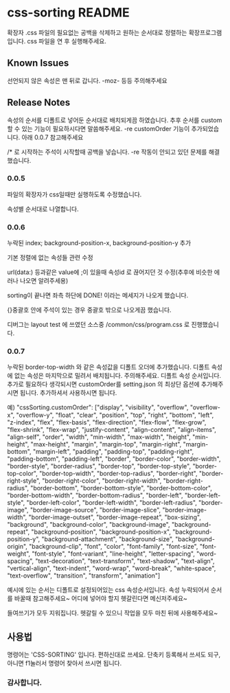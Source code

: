 # css-sorting README

확장자 .css 파일의 필요없는 공백을 삭제하고 원하는 순서대로 정렬하는 확장프로그램입니다.
css 파일을 연 후 실행해주세요.

## Known Issues

선언되지 않은 속성은 맨 뒤로 갑니다. -moz- 등등
주의해주세요

## Release Notes
속성의 순서를 디폴트로 넣어둔 순서대로 배치되게끔 하였습니다.
추후 순서를 custom 할 수 있는 기능이 필요하시다면 말씀해주세요.
-re customOrder 기능이 추가되었습니다. 아래 0.0.7 참고해주세요

/* 로 시작하는 주석이 시작할때 공백을 넣습니다.
-re 작동이 안되고 있던 문제를 해결했습니다.

### 0.0.5

파일의 확장자가 css일때만 실행하도록 수정했습니다.

속성별 순서대로 나열합니다.

### 0.0.6

누락된 index; background-position-x, background-position-y 추가

기본 정렬에 없는 속성들 관련 수정

url(data:) 등과같은 value에 ;이 있을때 속성id 로 끊어지던 것 수정(추후에 비슷한 에러나 나오면 알려주세용)

sorting이 끝나면 좌측 하단에 DONE! 이라는 메세지가 나오게 했습니다.

{}중괄호 안에 주석이 있는 경우 중괄호 밖으로 나오게끔 했습니다.

디버그는 layout test 에 쓰였던 소스중 /common/css/program.css 로 진행했습니다.

### 0.0.7

누락된 border-top-width 와 같은 속성값을 디폴트 오더에 추가했습니다.
디폴트 속성에 없는 속성은 마지막으로 밀려서 배치됩니다. 주의해주세요.
디폴트 속성 순서입니다. 추가로 필요하다 생각되시면 customOrder를 setting.json 의 최상단 옵션에 추가해주시면 됩니다. 추가하셔서 사용하시면 됩니다.

예)
"cssSorting.customOrder": ["display", "visibility", "overflow", "overflow-x", "overflow-y", "float", "clear", "position", "top", "right", "bottom", "left", "z-index", "flex", "flex-basis", "flex-direction", "flex-flow", "flex-grow", "flex-shrink", "flex-wrap", "justify-content", "align-content", "align-items", "align-self", "order", "width", "min-width", "max-width", "height", "min-height", "max-height", "margin", "margin-top", "margin-right", "margin-bottom", "margin-left", "padding", "padding-top", "padding-right", "padding-bottom", "padding-left", "border", "border-color", "border-width", "border-style", "border-radius", "border-top", "border-top-style", "border-top-color", "border-top-width", "border-top-radius", "border-right", "border-right-style", "border-right-color", "border-right-width", "border-right-radius", "border-bottom", "border-bottom-style", "border-bottom-color", "border-bottom-width", "border-bottom-radius", "border-left", "border-left-style", "border-left-color", "border-left-width", "border-left-radius", "border-image", "border-image-source", "border-image-slice", "border-image-width", "border-image-outset", "border-image-repeat", "box-sizing", "background", "background-color", "background-image", "background-repeat", "background-position", "background-position-x", "background-position-y", "background-attachment", "background-size", "background-origin", "background-clip", "font", "color", "font-family", "font-size", "font-weight", "font-style", "font-variant", "line-height", "letter-spacing", "word-spacing", "text-decoration", "text-transform", "text-shadow", "text-align", "vertical-align", "text-indent", "word-wrap", "word-break", "white-space", "text-overflow", "transition", "transform", "animation"]

예시에 있는 순서는 디폴트로 설정되어있는 css 속성순서입니다. 속성 누락되어서 순서를 바꿀때 참고해주세요~
어디에 넣어야 할지 헷갈린다면 메신저주세요~

들여쓰기가 모두 지워집니다. 헷갈릴 수 있으니 작업을 모두 마친 뒤에 사용해주세요~

## 사용법

명령어는 'CSS-SORTING' 입니다.
편하신대로 쓰세요. 단축키 등록해서 쓰셔도 되구, 아니면 f1눌러서 명령어 찾아서 쓰시면 됩니다.

### 감사합니다.